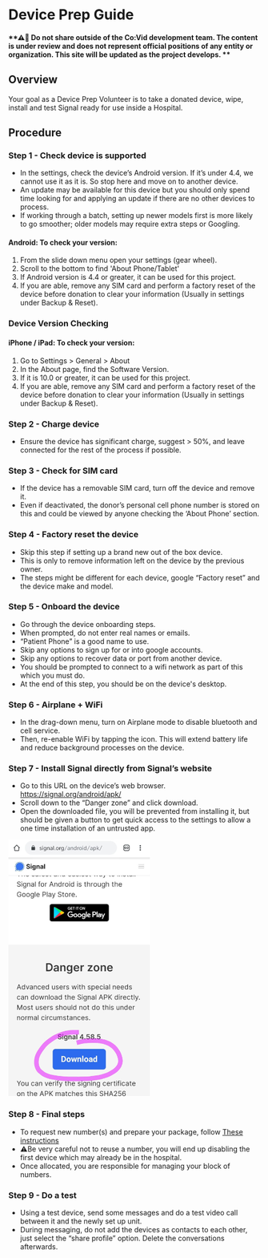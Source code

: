 # Device Prep Guide

#### **⚠🛑 Do not share outside of the Co:Vid development team. The content is under review and does not represent official positions of any entity or organization. This site will be updated as the project develops. **

## Overview

Your goal as a Device Prep Volunteer is to take a donated device, wipe, install and test Signal ready for use inside a Hospital.

## Procedure

### Step 1 - Check device is supported
- In the settings, check the device’s Android version. If it’s under 4.4, we cannot use it as it is. So stop here and move on to another device.
- An update may be available for this device but you should only spend time looking for and applying an update if there are no other devices to process.
- If working through a batch, setting up newer models first is more likely to go smoother; older models may require extra steps or Googling.
#### Android: To check your version:
 1. From the slide down menu open your settings (gear wheel).
 2. Scroll to the bottom to find 'About Phone/Tablet'
 3. If Android version is 4.4 or greater, it can be used for this project.
 4. If you are able, remove any SIM card and perform a factory reset of the device before donation to clear your information (Usually in settings under Backup & Reset).
 
### Device Version Checking
#### iPhone / iPad: To check your version:
 1. Go to Settings > General > About
 2. In the About page, find the Software Version.
 3. If it is 10.0 or greater, it can be used for this project.
 4. If you are able, remove any SIM card and perform a factory reset of the device before donation to clear your information (Usually in settings under Backup & Reset).


### Step 2 - Charge device
- Ensure the device has significant charge, suggest > 50%, and leave connected for the rest of the process if possible.

### Step 3 - Check for SIM card
- If the device has a removable SIM card, turn off the device and remove it. 
- Even if deactivated, the donor’s personal cell phone number is stored on this and could be viewed by anyone checking the ‘About Phone’ section.

### Step 4 - Factory reset the device
- Skip this step if setting up a brand new out of the box device.
- This is only to remove information left on the device by the previous owner.
- The steps might be different for each device, google “Factory reset” and the device make and model.

### Step 5 - Onboard the device
- Go through the device onboarding steps.
- When prompted, do not enter real names or emails.
- “Patient Phone” is a good name to use.
- Skip any options to sign up for or into google accounts.
- Skip any options to recover data or port from another device.
- You should be prompted to connect to a wifi network as part of this which you must do.
- At the end of this step, you should be on the device's desktop.

### Step 6 - Airplane + WiFi
- In the drag-down menu, turn on Airplane mode to disable bluetooth and cell service.
- Then, re-enable WiFi by tapping the icon. This will extend battery life and reduce background processes on the device.

### Step 7 - Install Signal directly from Signal’s website
- Go to this URL on the device’s web browser. https://signal.org/android/apk/
- Scroll down to the “Danger zone” and click download.
- Open the downloaded file, you will be prevented from installing it, but should be given a button to get quick access to the settings to allow a one time installation of an untrusted app.

![Danger zone](assets/deviceprep/dangerzone.png)

### Step 8 - Final steps
- To request new number(s) and prepare your package, follow [These instructions](documents/cvt_final_device_setup.pdf)
- ⚠️Be very careful not to reuse a number, you will end up disabling the first device which may already be in the hospital.
- Once allocated, you are responsible for managing your block of numbers.

### Step 9 - Do a test
- Using a test device, send some messages and do a test video call between it and the newly set up unit.
- During messaging, do not add the devices as contacts to each other, just select the “share profile” option. Delete the conversations afterwards.
